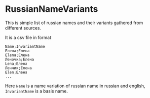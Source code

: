 # RussianNameVariants
This is simple list of russian names and their variants gathered from different sources.

It is a csv file in format

```csv
Name;InvariantName
Елена;Елена
Elena;Елена
Леночка;Елена
Lena;Елена
Ленчик;Елена
Elen;Елена
...
```
Here `Name` is a name variation of russian name in russian and english, `InvariantName` is a basis name.
